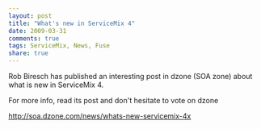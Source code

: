 ```yaml
---
layout: post
title: "What's new in ServiceMix 4"
date: 2009-03-31
comments: true
tags: ServiceMix, News, Fuse
share: true
---
```


Rob Biresch has published an interesting post in dzone (SOA zone) about what is new in ServiceMix 4.

For more info, read its post and don't hesitate to vote on dzone

<a href="http://soa.dzone.com/news/whats-new-servicemix-4x">http://soa.dzone.com/news/whats-new-servicemix-4x</a>
